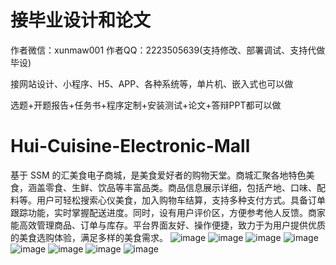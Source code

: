# 接毕业设计和论文
作者微信：xunmaw001  作者QQ：2223505639(支持修改、部署调试、支持代做毕设)

接网站设计、小程序、H5、APP、各种系统等，单片机、嵌入式也可以做

选题+开题报告+任务书+程序定制+安装测试+论文+答辩PPT都可以做
# Hui-Cuisine-Electronic-Mall
基于 SSM 的汇美食电子商城，是美食爱好者的购物天堂。商城汇聚各地特色美食，涵盖零食、生鲜、饮品等丰富品类。商品信息展示详细，包括产地、口味、配料等。用户可轻松搜索心仪美食，加入购物车结算，支持多种支付方式。具备订单跟踪功能，实时掌握配送进度。同时，设有用户评价区，方便参考他人反馈。商家能高效管理商品、订单与库存。平台界面友好、操作便捷，致力于为用户提供优质的美食选购体验，满足多样的美食需求。 
![image](https://github.com/user-attachments/assets/0d82a67c-31ce-44e1-8cf0-df2650baa19c)
![image](https://github.com/user-attachments/assets/e57464f4-dcff-4183-a319-3479cb54d425)
![image](https://github.com/user-attachments/assets/e9b93280-3924-40a4-ac51-34d688bbcd56)
![image](https://github.com/user-attachments/assets/e994ee28-108f-44c1-9d67-5c205d1fa947)
![image](https://github.com/user-attachments/assets/f938c785-f5a4-4487-8e9e-2f204dad07b9)
![image](https://github.com/user-attachments/assets/f54c2aa3-c248-448a-9b5f-a394a91f79a4)
![image](https://github.com/user-attachments/assets/fde247a8-0e48-4f80-bf94-dab6bc2f9c77)
![image](https://github.com/user-attachments/assets/07f552f6-a004-4c2e-8735-9b0fdb7e2871)
